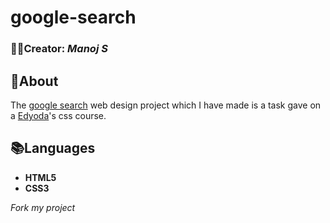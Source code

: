 # google-search

### ✍🏻Creator: *Manoj S*

## 🤔About
The [google search](https://manojdev21.github.io/google-search/) web design project which I have made is a task gave on a <a href="https://www.edyoda.com/course/1486?episode_id=2237" target="_blank">Edyoda</a>'s css course.

## 📚Languages
* **HTML5**
* **CSS3**

_Fork my project_
